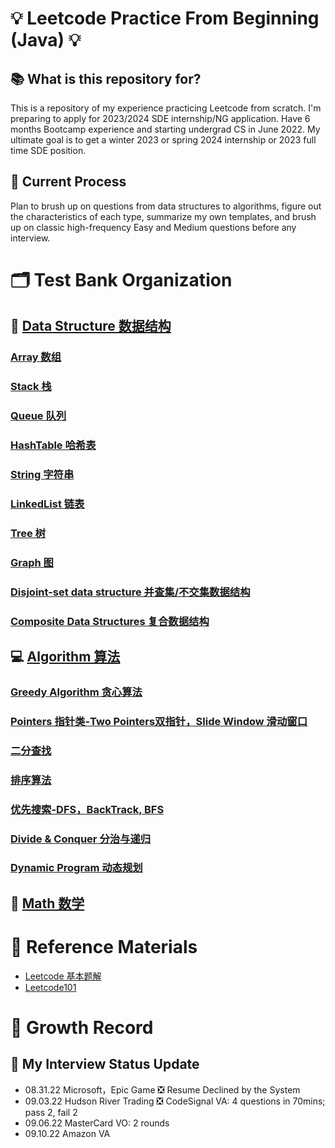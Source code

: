 # 💡 Leetcode Practice From Beginning (Java) 💡

## 📚 What is this repository for?
This is a repository of my experience practicing Leetcode from scratch. I'm preparing to apply for 2023/2024 SDE internship/NG application. Have 6 months Bootcamp experience and starting undergrad CS in June 2022. My ultimate goal is to get a winter 2023 or spring 2024 internship or 2023 full time SDE position.

## 📝 Current Process

Plan to brush up on questions from data structures to algorithms, figure out the characteristics of each type, summarize my own templates, and brush up on classic high-frequency Easy and Medium questions before any interview.

# 🗂️ Test Bank Organization

## 🧱 [Data Structure 数据结构](./Data%20Structure/Conclusion.md)

### [Array 数组](./Data%20Structure/Array%20%E6%95%B0%E7%BB%84/)
### [Stack 栈](./Data%20Structure/Stack%20%E6%A0%88/)
### [Queue 队列](./Data%20Structure/Queue%20%E9%98%9F%E5%88%97/)
### [HashTable 哈希表](./Data%20Structure/HashTable%E5%93%88%E5%B8%8C%E8%A1%A8/)
### [String 字符串](./Data%20Structure/String%20%E5%AD%97%E7%AC%A6%E4%B8%B2/)
### [LinkedList 链表](./Data%20Structure/LinkedList%20%E9%93%BE%E8%A1%A8/)
### [Tree 树](./Data%20Structure/Tree%20%E6%A0%91/)
### [Graph 图](./Data%20Structure/Graph%20%E5%9B%BE/)
### [Disjoint-set data structure 并查集/不交集数据结构](./Data%20Structure/Disjoint-set%20%E5%B9%B6%E6%9F%A5%E9%9B%86/)
### [Composite Data Structures 复合数据结构](./Data%20Structure/Composite%20%E5%A4%8D%E5%90%88/)


## 💻 [Algorithm 算法](./Algorithm/Conclusion.md)
### [Greedy Algorithm 贪心算法](./Algorithm/Greedy%20%E8%B4%AA%E5%BF%83%E7%AE%97%E6%B3%95/)
### [Pointers 指针类-Two Pointers双指针，Slide Window 滑动窗口](./Algorithm/Pointers%20%E6%8C%87%E9%92%88%E7%B1%BB/)
### [二分查找](./Algorithm/%E4%BA%8C%E5%88%86%E6%9F%A5%E6%89%BE/)
### [排序算法](./Algorithm/%E6%8E%92%E5%BA%8F%E7%AE%97%E6%B3%95/)
### [优先搜索-DFS，BackTrack, BFS](./Algorithm/%E4%BC%98%E5%85%88%E6%90%9C%E7%B4%A2/)
### [Divide & Conquer 分治与递归](./Algorithm/Divide%20%26%20Conquer%20%E5%88%86%E6%B2%BB%E4%B8%8E%E9%80%92%E5%BD%92/)
### [Dynamic Program 动态规划](./Algorithm/DP%20%E5%8A%A8%E6%80%81%E8%A7%84%E5%88%92/)

## 🧮 [Math 数学](./Math/Conclusion.md)



# 📖 Reference Materials

 - [Leetcode 基本题解](https://github.com/CyC2018/CS-Notes/blob/master/notes/Leetcode%20%E9%A2%98%E8%A7%A3%20-%20%E7%9B%AE%E5%BD%95.md)
 - [Leetcode101](https://github.com/changgyhub/leetcode_101)



# 🚀 Growth Record 
## 📍 My Interview Status Update

 - 08.31.22 Microsoft，Epic Game ❎ Resume Declined by the System
 - 09.03.22 Hudson River Trading ❎ CodeSignal VA: 4 questions in 70mins; pass 2, fail 2
 - 09.06.22 MasterCard VO: 2 rounds
 - 09.10.22 Amazon VA






